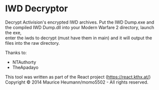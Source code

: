 IWD Decryptor
========

Decrypt Activision's encrypted IWD archives.
Put the IWD Dump.exe and the compiled IWD Dump.dll into your Modern Warfare 2 directory, launch the exe,  
enter the iwds to decrypt (must have them in main) and it will output the files into the raw directory.  

Thanks to:
- NTAuthorty  
- TheApadayo  

This tool was written as part of the React project (https://react.kthx.at/)  
Copyright © 2014 Maurice Heumann/momo5502 - All rights reserved.  
